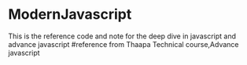 # ModernJavascript
This is the reference code and note for the deep dive in javascript and advance javascript #reference from Thaapa Technical course,Advance javascript

